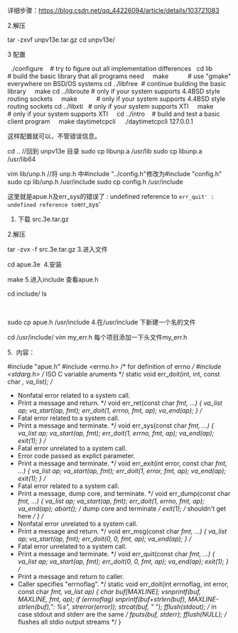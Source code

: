 <!--
 * @Author: cpu_code
 * @Date: 2020-05-04 15:27:19
 * @LastEditTime: 2020-05-04 15:29:24
 * @FilePath: \linux_network\UNIX_net\配置unp环境.md
 * @Gitee: https://gitee.com/cpu_code
 * @CSDN: https://blog.csdn.net/qq_44226094
 -->

 详细步骤：https://blog.csdn.net/qq_44226094/article/details/103721083

 
2.解压

tar -zxvf unpv13e.tar.gz
cd unpv13e/


3 配置

  ./configure    # try to figure out all implementation differences
   cd lib         # build the basic library that all programs need
    make           # use "gmake" everywhere on BSD/OS systems
cd ../libfree  # continue building the basic library
    make
cd ../libroute # only if your system supports 4.4BSD style routing sockets
    make           # only if your system supports 4.4BSD style routing sockets
cd ../libxti   # only if your system supports XTI
    make           # only if your system supports XTI
    cd ../intro    # build and test a basic client program
    make daytimetcpcli
    ./daytimetcpcli 127.0.0.1

这样配置就可以，不管错误信息。

 
cd ..   //回到 unpv13e 目录 
sudo cp libunp.a /usr/lib 
sudo cp libunp.a /usr/lib64
 
vim lib/unp.h //将 unp.h 中#include "../config.h"修改为#include "config.h" 
sudo cp lib/unp.h /usr/include 
sudo cp config.h /usr/include

这里就是apue.h及err_sys的错误了
: undefined reference to `err_quit'
: undefined reference to`err_sys'

1. 下载 src.3e.tar.gz

2.解压

tar -zvx -f src.3e.tar.gz
3.进入文件

cd apue.3e
 4.安装

make
5.进入include 查看apue.h

cd include/
ls


 

sudo cp apue.h /usr/include
4.在/usr/include 下新建一个名的文件

cd /usr/include/
vim my_err.h
每个项目添加一下头文件my_err.h

5.  内容：

#include "apue.h"
#include <errno.h> /* for definition of errno */
#include <stdarg.h> /* ISO C variable aruments */
static void err_doit(int, int, const char *, va_list);
/*
* Nonfatal error related to a system call.
* Print a message and return.
*/
void
err_ret(const char *fmt, ...)
{
    va_list ap;
    va_start(ap, fmt);
    err_doit(1, errno, fmt, ap);
    va_end(ap);
}
/*
* Fatal error related to a system call.
* Print a message and terminate.
*/
void
err_sys(const char *fmt, ...)
{
    va_list ap;
    va_start(ap, fmt);
    err_doit(1, errno, fmt, ap);
    va_end(ap);
    exit(1);
}
/*
* Fatal error unrelated to a system call.
* Error code passed as explict parameter.
* Print a message and terminate.
*/
void
err_exit(int error, const char *fmt, ...)
{
    va_list ap;
    va_start(ap, fmt);
    err_doit(1, error, fmt, ap);
    va_end(ap);
    exit(1);
}
/*
* Fatal error related to a system call.
* Print a message, dump core, and terminate.
*/
void
err_dump(const char *fmt, ...)
{
    va_list ap;
    va_start(ap, fmt);
    err_doit(1, errno, fmt, ap);
    va_end(ap);
    abort(); /* dump core and terminate */
    exit(1); /* shouldn't get here */
}
/*
* Nonfatal error unrelated to a system call.
* Print a message and return.
*/
void
err_msg(const char *fmt, ...)
{
    va_list ap;
    va_start(ap, fmt);
    err_doit(0, 0, fmt, ap);
    va_end(ap);
}
/*
* Fatal error unrelated to a system call.
* Print a message and terminate.
*/
void
err_quit(const char *fmt, ...)
{
    va_list ap;
    va_start(ap, fmt);
    err_doit(0, 0, fmt, ap);
    va_end(ap);
    exit(1);
}
/*
* Print a message and return to caller.
* Caller specifies "errnoflag".
*/
static void
err_doit(int errnoflag, int error, const char *fmt, va_list ap)
{
    char buf[MAXLINE];
   vsnprintf(buf, MAXLINE, fmt, ap);
   if (errnoflag)
       snprintf(buf+strlen(buf), MAXLINE-strlen(buf),": %s",
         strerror(error));
   strcat(buf, " ");
   fflush(stdout); /* in case stdout and stderr are the same */
   fputs(buf, stderr);
   fflush(NULL); /* flushes all stdio output streams */
}
 
